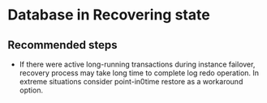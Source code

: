 <properties
	pageTitle="Database in Recovering state"
	description="Database in Recovering state"
	infoBubbleText="Database in Recovering state"
	service=""
	resource=""
	authors="srdan-bozovic-msft"
	ms.author="srbozovi"
	displayOrder=""
	articleId="fc0a77ec-b429-4278-9eef-108e8e6383cd"
	diagnosticScenario=""
	selfHelpType="generic"
	supportTopicIds="32637254"
	resourceTags=""
	productPesIds="16259"
	cloudEnvironments="public"
/>

# Database in Recovering state

## **Recommended steps**

- If there were active long-running transactions during instance failover, recovery process may take long time to complete log redo operation. In extreme situations consider point-in0time restore as a workaround option.